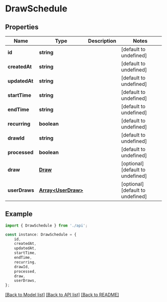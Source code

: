 # DrawSchedule


## Properties

Name | Type | Description | Notes
------------ | ------------- | ------------- | -------------
**id** | **string** |  | [default to undefined]
**createdAt** | **string** |  | [default to undefined]
**updatedAt** | **string** |  | [default to undefined]
**startTime** | **string** |  | [default to undefined]
**endTime** | **string** |  | [default to undefined]
**recurring** | **boolean** |  | [default to undefined]
**drawId** | **string** |  | [default to undefined]
**processed** | **boolean** |  | [default to undefined]
**draw** | [**Draw**](Draw.md) |  | [optional] [default to undefined]
**userDraws** | [**Array&lt;UserDraw&gt;**](UserDraw.md) |  | [optional] [default to undefined]

## Example

```typescript
import { DrawSchedule } from './api';

const instance: DrawSchedule = {
    id,
    createdAt,
    updatedAt,
    startTime,
    endTime,
    recurring,
    drawId,
    processed,
    draw,
    userDraws,
};
```

[[Back to Model list]](../README.md#documentation-for-models) [[Back to API list]](../README.md#documentation-for-api-endpoints) [[Back to README]](../README.md)
